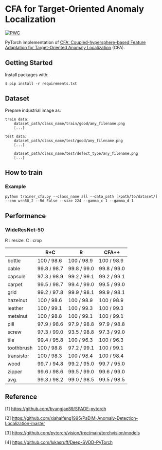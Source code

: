 # CFA for Target-Oriented Anomaly Localization

[![PWC](https://img.shields.io/endpoint.svg?url=https://paperswithcode.com/badge/cfa-coupled-hypersphere-based-feature/anomaly-detection-on-mvtec-ad)](https://paperswithcode.com/sota/anomaly-detection-on-mvtec-ad?p=cfa-coupled-hypersphere-based-feature)

PyTorch implementation of [CFA: Coupled-hypersphere-based Feature Adaptation for Target-Oriented Anomaly Localization](https://arxiv.org/abs/2206.04325) (CFA).

## Getting Started

Install packages with:

```
$ pip install -r requirements.txt
```

## Dataset 

Prepare industrial image as:

``` 
train data:
    dataset_path/class_name/train/good/any_filename.png
    [...]

test data:
    dataset_path/class_name/test/good/any_filename.png
    [...]

    dataset_path/class_name/test/defect_type/any_filename.png
    [...]
``` 

## How to train

### Example
```
python trainer_cfa.py --class_name all --data_path [/path/to/dataset/] --cnn wrn50_2 --Rd False --size 224 --gamma_c 1 --gamma_d 1
```

## Performance 
### WideResNet-50
R : resize. 
C : crop

|            |     R+C     |      R      |     CFA++
|------------|-------------|-------------|------------
| bottle     | 100  / 98.6 | 100  / 98.9 | 100  / 98.9
| cable      | 99.8 / 98.7 | 99.8 / 99.0 | 99.8 / 99.0
| capsule    | 97.3 / 98.9 | 99.2 / 99.1 | 99.2 / 99.1
| carpet     | 99.5 / 98.7 | 99.4 / 99.0 | 99.5 / 99.0 
| grid       | 99.2 / 97.8 | 99.9 / 98.1 | 99.9 / 98.1
| hazelnut   | 100  / 98.6 | 100  / 98.9 | 100  / 98.9
| leather    | 100  / 99.1 | 100  / 99.3 | 100  / 99.3
| metalnut   | 100  / 98.8 | 100  / 99.1 | 100  / 99.1
| pill       | 97.9 / 98.6 | 97.9 / 98.8 | 97.9 / 98.8
| screw      | 97.3 / 99.0 | 93.5 / 98.8 | 97.3 / 99.0
| tile       | 99.4 / 95.8 | 100  / 96.3 | 100  / 96.3
| toothbrush | 100  / 98.8 | 97.2 / 99.1 | 100  / 99.1
| transistor | 100  / 98.3 | 100  / 98.4 | 100  / 98.4
| wood       | 99.7 / 94.8 | 99.2 / 95.0 | 99.7 / 95.0
| zipper     | 99.6 / 98.6 | 99.5 / 99.0 | 99.6 / 99.0
| avg.       | 99.3 / 98.2 | 99.0 / 98.5 | 99.5 / 98.5


## Reference
[1] https://github.com/byungjae89/SPADE-pytorch

[2] https://github.com/xiahaifeng1995/PaDiM-Anomaly-Detection-Localization-master

[3] https://github.com/pytorch/vision/tree/main/torchvision/models

[4] https://github.com/lukasruff/Deep-SVDD-PyTorch
